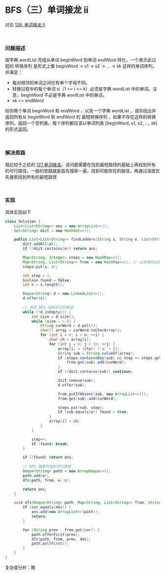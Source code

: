# BFS（三）单词接龙 ⅱ

对应 [126. 单词接龙 II](https://leetcode-cn.com/problems/word-ladder-ii/)

<br />

### 问题描述

按字典 wordList 完成从单词 beginWord 到单词 endWord 转化，一个表示此过程的 转换序列 是形式上像 beginWord -> s1 -> s2 -> ... -> sk 这样的单词序列，并满足：

- 每对相邻的单词之间仅有单个字母不同。
- 转换过程中的每个单词 si（1 <= i <= k）必须是字典 wordList 中的单词。注意，beginWord 不必是字典 wordList 中的单词。
- sk == endWord

给你两个单词 beginWord 和 endWord ，以及一个字典 wordList 。请你找出并返回所有从 beginWord 到 endWord 的 最短转换序列 ，如果不存在这样的转换序列，返回一个空列表。每个序列都应该以单词列表 [beginWord, s1, s2, ..., sk] 的形式返回。

<br />

### 解决思路

相比较于之前的 <a href="https://leetcode-cn.com/problems/word-ladder/">127.单词接龙</a>，该问题需要在找到最短路径的基础上再找到所有的可行路径。一般的思路就是首先搜索一遍，找到可能存在的路径，再通过深度优先搜索找到所有的最短路径

<br />

### 实现

具体实现如下

```java
class Solution {
    List<List<String>> ans = new ArrayList<>();
    Set<String> dict = new HashSet<>();

    public List<List<String>> findLadders(String s, String e, List<String> wl) {
        dict.addAll(wl);
        if (!dict.contains(e)) return ans;

        Map<String, Integer> steps = new HashMap<>();
        Map<String, List<String>> from = new HashMap<>(); // 记录每层出现的单词，方便之后的 DFS
        steps.put(s, 0);

        int step = 1;
        boolean found = false;
        int n = s.length();

        Deque<String> d = new LinkedList<>();
        d.offer(s);
        
        // 首先 BFS 找到可行的路径
        while (!d.isEmpty()) {
            int size = d.size();
            while (size-- > 0) {
                String curWord = d.poll();
                char[] array = curWord.toCharArray();
                for (int i = 0; i < n; ++i) {
                    char ch = array[i];
                    for (int j = 0; j < 26; ++j) {
                        array[i] = (char) ('a' + j);
                        String sub = String.valueOf(array);
                        if (steps.containsKey(sub) && step == steps.get(sub)) {
                            from.get(sub).add(curWord);
                        }
                        if (!dict.contains(sub)) continue;

                        dict.remove(sub);
                        d.offer(sub);

                        from.putIfAbsent(sub, new ArrayList<>());
                        from.get(sub).add(curWord);

                        steps.put(sub, step);
                        if (sub.equals(e)) found = true;
                    }
                    array[i] = ch;
                }
            }

            step++;
            if (found) break;
        }

        if (!found) return ans;
        
        // DFS 搜素所有的可行路径
        Deque<String> path = new ArrayDeque<>();
        path.add(e);
        dfs(path, from, e, s);

        return ans;
    }

    void dfs(Deque<String> path, Map<String, List<String>> from, String cur, String des) {
        if (cur.equals(des)) {
            ans.add(new ArrayList<>(path));
            return;
        }

        for (String prev : from.get(cur)) {
            path.offerFirst(prev);
            dfs(path, from, prev, des);
            path.pollFirst();
        }
    }
}
```

复杂度分析：略